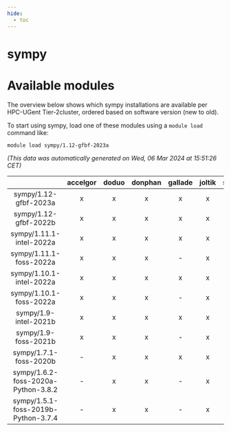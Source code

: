 ```yaml
---
hide:
  - toc
---
```


sympy
=====

# Available modules


The overview below shows which sympy installations are available per HPC-UGent Tier-2cluster, ordered based on software version (new to old).

To start using sympy, load one of these modules using a `module load` command like:

```shell
module load sympy/1.12-gfbf-2023a
```

*(This data was automatically generated on Wed, 06 Mar 2024 at 15:51:26 CET)*  

| |accelgor|doduo|donphan|gallade|joltik|skitty|
| :---: | :---: | :---: | :---: | :---: | :---: | :---: |
|sympy/1.12-gfbf-2023a|x|x|x|x|x|x|
|sympy/1.12-gfbf-2022b|x|x|x|x|x|x|
|sympy/1.11.1-intel-2022a|x|x|x|x|x|x|
|sympy/1.11.1-foss-2022a|x|x|x|-|x|x|
|sympy/1.10.1-intel-2022a|x|x|x|x|x|x|
|sympy/1.10.1-foss-2022a|x|x|x|-|x|x|
|sympy/1.9-intel-2021b|x|x|x|x|x|x|
|sympy/1.9-foss-2021b|x|x|x|-|x|x|
|sympy/1.7.1-foss-2020b|-|x|x|x|x|x|
|sympy/1.6.2-foss-2020a-Python-3.8.2|-|x|x|-|x|x|
|sympy/1.5.1-foss-2019b-Python-3.7.4|-|x|x|-|x|x|

